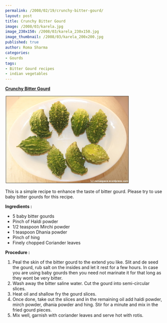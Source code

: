 ```yaml
--- 
permalink: /2008/02/19/crunchy-bitter-gourd/
layout: post
title: Crunchy Bitter Gourd
image: /2008/03/karela.jpg
image_230x150: /2008/03/karela_230x150.jpg
image_thumbnail: /2008/03/karela_200x200.jpg
published: true
author: Roma Sharma
categories: 
- Gourds
tags:
- Bitter Gourd recipes
- indian vegetables
---
```

<span style="text-decoration:underline;"><strong>Crunchy Bitter Gourd</strong></span>

<a title="karela.jpg" href="/2008/03/karela.jpg"><img src="/2008/03/karela.jpg" alt="karela.jpg" /></a>

This is a simple recipe to enhance the taste of bitter gourd. Please try to use baby bitter gourds for this recipe.

<strong>Ingredients :</strong>
<ul>
	<li>5 baby bitter gourds</li>
	<li>Pinch of Haldi powder</li>
	<li>1/2 teaspoon Mirchi powder</li>
	<li>1 teaspoon Dhania powder</li>
	<li>Pinch of hing</li>
	<li>Finely chopped Coriander leaves</li>
</ul>
<strong>Procedure : </strong>
<ol>
	<li>Peal the skin of the bitter gourd to the extend you like. Slit and de seed the gourd, rub salt on the insides and let it rest for a few hours. In case you are using baby gourds then you need not marinate it for that long as they wont be very bitter.</li>
	<li>Wash away the bitter saline water. Cut the gourd into semi-circular slices.</li>
	<li>Heat oil and shallow fry the gourd slices.</li>
	<li>Once done, take out the slices and in the remaining oil add haldi powder, mirch powder, dhania powder and hing. Stir for a minute and mix in the fried gourd pieces.</li>
	<li>Mix well, garnish with coriander leaves and serve hot with rotis.</li>
</ol>
